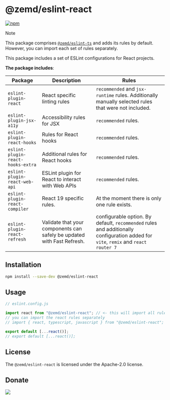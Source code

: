 # @zemd/eslint-react

[![npm](https://img.shields.io/npm/v/@zemd/eslint-react?color=0000ff&label=npm&labelColor=000)](https://npmjs.com/package/@zemd/eslint-react)

> [!NOTE]
> This package comprises [`@zemd/eslint-ts`](https://npmjs.com/package/@zemd/eslint-ts) and adds its rules by default. However, you can import each set of rules separately.

This package includes a set of ESLint configurations for React projects.

**The package includes**:

| Package                           | Description                                                            | Rules                                                                                                                              |
| --------------------------------- | ---------------------------------------------------------------------- | ---------------------------------------------------------------------------------------------------------------------------------- |
| `eslint-plugin-react`             | React specific linting rules                                           | `recommended` and `jsx-runtime` rules. Additionally manually selected rules that were not included.                                |
| `eslint-plugin-jsx-a11y`          | Accessibility rules for JSX                                            | `recommended` rules.                                                                                                               |
| `eslint-plugin-react-hooks`       | Rules for React hooks                                                  | `recommended` rules.                                                                                                               |
| `eslint-plugin-react-hooks-extra` | Additional rules for React hooks                                       | `recommended` rules.                                                                                                               |
| `eslint-plugin-react-web-api`     | ESLint plugin for React to interact with Web APIs                      | `recommended` rules.                                                                                                               |
| `eslint-plugin-react-compiler`    | React 19 specific rules.                                               | At the moment there is only one rule exists.                                                                                       |
| `eslint-plugin-react-refresh`     | Validate that your components can safely be updated with Fast Refresh. | configurable option. By default, `recommended` rules and additionally configuration added for `vite`, `remix` and `react router 7` |

## Installation

```bash
npm install --save-dev @zemd/eslint-react
```

## Usage

```javascript
// eslint.config.js

import react from "@zemd/eslint-react"; // <- this will import all rules including the @zemd/eslint-ts rules
// you can import the react rules separately
// import { react, typescript, javascript } from "@zemd/eslint-react";

export default [...react()];
// export default [...react()];
```

## License

The `@zemd/eslint-react` is licensed under the Apache-2.0 license.

## Donate

[![](https://img.shields.io/static/v1?label=UNITED24&message=support%20Ukraine&color=blue)](https://u24.gov.ua/)
